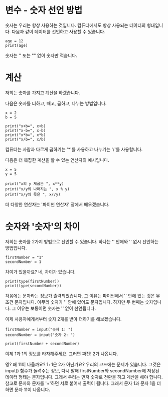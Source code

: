 # 변수 - 숫자 선언 방법
숫자는 우리는 항상 사용하는 것입니다. 컴퓨터에서도 항상 사용되는 데이터의 형태입니다. 다음과 같이 데이터를 선언하고 사용할 수 있습니다.

```
age = 12
print(age)
```

숫자는 '' 또는 "" 없이 숫자만 적습니다.

# 계산
저희는 숫자를 가지고 계산을 하겠습니다.

다음은 숫자를 더하고, 빼고, 곱하고, 나누는 방법입니다.

```
x = 2
b = 5

print("x+b=", x+b)
print("x-b=", x-b)
print("x*b=", x*b)
print("x/b=", x/b)
```

컴퓨터는 사람과 다르게 곱하기는 '*'를 사용하고 나누기는 '/'를 사용합니다.

다음은 더 복잡한 계산을 할 수 있는 연산자의 예시입니다.

```
x = 5
y = 5

print("x의 y 제곱은 ", x**y)
print("x/y의 나머지는 ", x % y)
print("x/y의 몫은 ", x//y)
```

더 다양한 연산자는 '파이썬 연산자' 장에서 배우겠습니다.

# 숫자와 '숫자'의 차이
저희는 숫자를 2가지 방법으로 선언할 수 있습니다. 하나는 '' 안에와 '' 없시 선언하는 방법입니다.

```
firstNumber = "1"
secondNumber = 1
```

차이가 있을까요? 네, 차이가 있습니다.

```
print(type(firstNumber))
print(type(secondNumber))
```

처음에는 문자라는 정보가 출력되었습니다. 그 이유는 파이썬에서 '' 안에 있는 것은 무조건 문자입니다. 아무리 숫자가 '' 안에 있어도 문자입니다. 하지만 두 번째는 숫자입니다. 그 이유는 보통이면 숫자는 '' 없이 선언됩니다.

이제 사용자에게서부터 숫자 2개를 받아 더하기를 해보겠습니다.

```
firstNumber = input("숫자 1: ")
secondNumber = input("숫자 2: ")

print(firstNumber + secondNumber)
```

이제 1과 1의 정보를 타자해주세요. 그러면 짜잔! 2가 나옵니다.

엥? 왜 11이 나올까요? 1+1은 2가 아닌가요? 우리의 코드에는 문제가 있습니다. 그것은 input() 함수가 돌려주는 정보, 다시 말해 firstNumber와 secondNumber에 저장된 데이터 형태는 문자입니다. 그래서 우리는 먼저 숫자로 전환을 하고 계산을 해야 합니다. 참고로 문자와 문자를 '+'하면 서로 붙어서 출력이 됩니다. 그래서 문자 1과 문자 1을 더하면 문자 11이 나옵니다.
